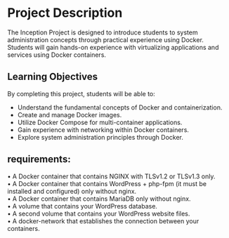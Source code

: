 # Project Description
The Inception Project is designed to introduce students to system administration concepts through practical experience using Docker.
Students will gain hands-on experience with virtualizing applications and services using Docker containers.

## Learning Objectives
By completing this project, students will be able to:
- Understand the fundamental concepts of Docker and containerization.
- Create and manage Docker images.
- Utilize Docker Compose for multi-container applications.
- Gain experience with networking within Docker containers.
- Explore system administration principles through Docker.
## requirements:
• A Docker container that contains NGINX with TLSv1.2 or TLSv1.3 only.  
• A Docker container that contains WordPress + php-fpm (it must be installed and
configured) only without nginx.  
• A Docker container that contains MariaDB only without nginx.  
• A volume that contains your WordPress database.  
• A second volume that contains your WordPress website files.  
• A docker-network that establishes the connection between your containers.  
